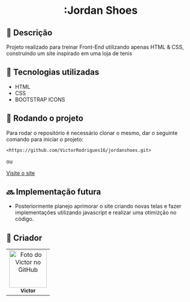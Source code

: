 <h1 align="center">:Jordan Shoes</h1>



## :memo: Descrição 
Projeto realizado para treinar Front-End utilizando apenas HTML & CSS, construindo um site inspirado em uma loja de tenis


## :wrench: Tecnologias utilizadas
* HTML
* CSS
* BOOTSTRAP ICONS

## :rocket: Rodando o projeto
Para rodar o repositório é necessário clonar o mesmo, dar o seguinte comando para iniciar o projeto:
```
<https://github.com/VictorRodrigues16/jordanshoes.git>
```
ou
<br>

 <a href="https://victorrodrigues16.github.io/jordanshoes/">
    Visite o site
</a>

## :soon: Implementação futura
* Posteriormente planejo aprimorar o site criando novas telas e fazer implementações utilizando javascript e realizar uma otimizção no código.

## :handshake: Criador
<table>
  <tr>
    <td align="center">
      <a href="https://github.com/VictorRodrigues16">
        <img src="https://avatars.githubusercontent.com/u/143040764?v=4" width="100px;" alt="Foto do Victor no GitHub"/><br>
        <sub>
          <b>Victor</b>
        </sub>
      </a>
    </td>
  </tr>
</table>
